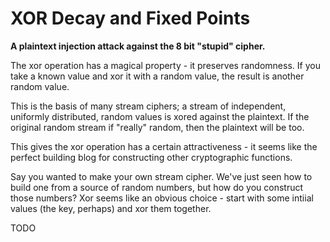 
# XOR Decay and Fixed Points

**A plaintext injection attack against the 8 bit "stupid" cipher.**

The xor operation has a magical property - it preserves randomness.
If you take a known value and xor it with a random value, the result
is another random value.

This is the basis of many stream ciphers; a stream of independent,
uniformly distributed, random values is xored against the plaintext.
If the original random stream if "really" random, then the plaintext
will be too.

This gives the xor operation has a certain attractiveness - it seems
like the perfect building blog for constructing other cryptographic
functions.

Say you wanted to make your own stream cipher.  We've just seen how to
build one from a source of random numbers, but how do you construct
those numbers?  Xor seems like an obvious choice - start with some
intiial values (the key, perhaps) and xor them together.

TODO
